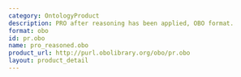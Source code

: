 ```yaml
---
category: OntologyProduct
description: PRO after reasoning has been applied, OBO format.
format: obo
id: pr.obo
name: pro_reasoned.obo
product_url: http://purl.obolibrary.org/obo/pr.obo
layout: product_detail
---
```

